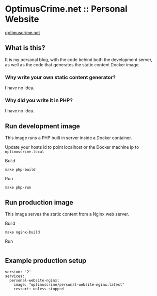 # OptimusCrime.net :: Personal Website

[optimuscrime.net](https://optimuscrime.net)

## What is this?

It is my personal blog, with the code behind both the development server, as well as the code that generates the
static content Docker image.

### Why write your own static content generator?

I have no idea.

### Why did you write it in PHP?

I have no idea.

## Run development image

This image runs a PHP built in server inside a Docker container.

Update your hosts id to point localhost or the Docker machine ip to `optimuscrime.local`

Build

```
make php-build
```

Run

```
make php-run
```

## Run production image

This image serves the static content from a Nginx web server.

Build

```
make nginx-build
```

Run

```
```

## Example production setup

```
version: '2'
services:
  personal-website-nginx:
    image: "optimuscrime/personal-website-nginx:latest"
    restart: unless-stopped
```